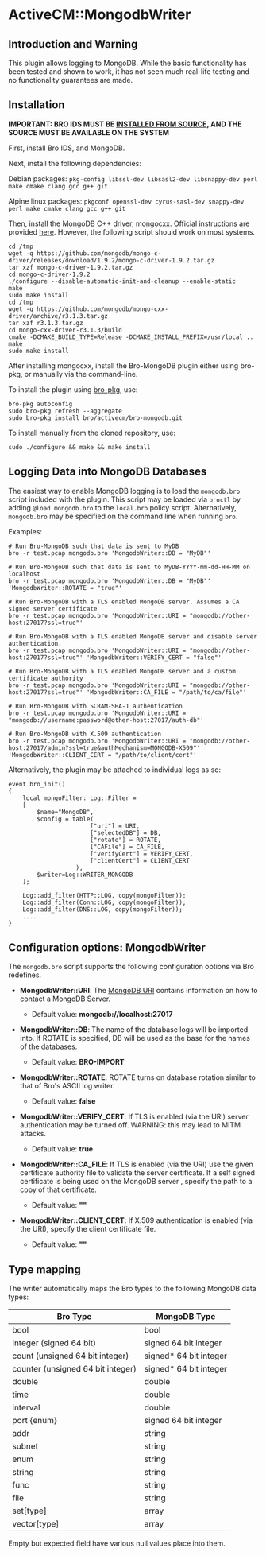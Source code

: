 # ActiveCM::MongodbWriter

## Introduction and Warning

This plugin allows logging to MongoDB.
While the basic functionality has been tested and shown to work, it has not
seen much real-life testing and no functionality guarantees are made.

## Installation

**IMPORTANT: BRO IDS MUST BE [INSTALLED FROM SOURCE](https://www.bro.org/sphinx/install/install.html), AND THE SOURCE MUST BE AVAILABLE ON THE SYSTEM**

First, install Bro IDS, and MongoDB.

Next, install the following dependencies:

Debian packages: `pkg-config libssl-dev libsasl2-dev libsnappy-dev perl make cmake clang gcc g++ git`

Alpine linux packages: `pkgconf openssl-dev cyrus-sasl-dev snappy-dev perl make cmake clang gcc g++ git`


Then, install the MongoDB C++ driver, mongocxx. Official instructions are
provided [here](http://mongodb.github.io/mongo-cxx-driver/mongocxx-v3/installation/).
However, the following script should work on most systems.
```
cd /tmp
wget -q https://github.com/mongodb/mongo-c-driver/releases/download/1.9.2/mongo-c-driver-1.9.2.tar.gz
tar xzf mongo-c-driver-1.9.2.tar.gz
cd mongo-c-driver-1.9.2
./configure --disable-automatic-init-and-cleanup --enable-static
make
sudo make install
cd /tmp
wget -q https://github.com/mongodb/mongo-cxx-driver/archive/r3.1.3.tar.gz
tar xzf r3.1.3.tar.gz
cd mongo-cxx-driver-r3.1.3/build
cmake -DCMAKE_BUILD_TYPE=Release -DCMAKE_INSTALL_PREFIX=/usr/local ..
make
sudo make install
```

After installing mongocxx, install the Bro-MongoDB plugin
either using bro-pkg, or manually via the command-line.

To install the plugin using [bro-pkg](http://bro-package-manager.readthedocs.io/en/stable/), use:

```
bro-pkg autoconfig
sudo bro-pkg refresh --aggregate
sudo bro-pkg install bro/activecm/bro-mongodb.git
```

To install manually from the cloned repository, use:

```
sudo ./configure && make && make install
```


## Logging Data into MongoDB Databases

The easiest way to enable MongoDB logging is to load the `mongodb.bro` script
included with the plugin. This script may be loaded via `broctl` by adding
`@load mongodb.bro` to the `local.bro` policy script. Alternatively,
`mongodb.bro` may be specified on the command line when running `bro`.

Examples:

```
# Run Bro-MongoDB such that data is sent to MyDB
bro -r test.pcap mongodb.bro 'MongodbWriter::DB = "MyDB"'

# Run Bro-MongoDB such that data is sent to MyDB-YYYY-mm-dd-HH-MM on localhost
bro -r test.pcap mongodb.bro 'MongodbWriter::DB = "MyDB"' 'MongodbWriter::ROTATE = "true"'

# Run Bro-MongoDB with a TLS enabled MongoDB server. Assumes a CA signed server certificate
bro -r test.pcap mongodb.bro 'MongodbWriter::URI = "mongodb://other-host:27017?ssl=true"'

# Run Bro-MongoDB with a TLS enabled MongoDB server and disable server authentication.
bro -r test.pcap mongodb.bro 'MongodbWriter::URI = "mongodb://other-host:27017?ssl=true"' 'MongodbWriter::VERIFY_CERT = "false"'

# Run Bro-MongoDB with a TLS enabled MongoDB server and a custom certificate authority
bro -r test.pcap mongodb.bro 'MongodbWriter::URI = "mongodb://other-host:27017?ssl=true"' 'MongodbWriter::CA_FILE = "/path/to/ca/file"'

# Run Bro-MongoDB with SCRAM-SHA-1 authentication
bro -r test.pcap mongodb.bro 'MongodbWriter::URI = "mongodb://username:password@other-host:27017/auth-db"'

# Run Bro-MongoDB with X.509 authentication
bro -r test.pcap mongodb.bro 'MongodbWriter::URI = "mongodb://other-host:27017/admin?ssl=true&authMechanism=MONGODB-X509"' 'MongodbWriter::CLIENT_CERT = "/path/to/client/cert"'
```

Alternatively, the plugin may be attached to individual logs as so:
```
event bro_init()
{
    local mongoFilter: Log::Filter =
    [
        $name="MongoDB",
        $config = table(
                       ["uri"] = URI,
                       ["selectedDB"] = DB,
                       ["rotate"] = ROTATE,
                       ["CAFile"] = CA_FILE,
                       ["verifyCert"] = VERIFY_CERT,
                       ["clientCert"] = CLIENT_CERT
                   ),
        $writer=Log::WRITER_MONGODB
    ];

    Log::add_filter(HTTP::LOG, copy(mongoFilter));
    Log::add_filter(Conn::LOG, copy(mongoFilter));
    Log::add_filter(DNS::LOG, copy(mongoFilter));
    ....
}
```


## Configuration options: MongodbWriter

The `mongodb.bro` script supports the following configuration options via Bro redefines.

- **MongodbWriter::URI**: The [MongoDB URI](https://docs.mongodb.com/manual/reference/connection-string/) contains information on how to contact a MongoDB Server.
  - Default value: **mongodb://localhost:27017**

- **MongodbWriter::DB**: The name of the database logs will be imported into. If
ROTATE is specified, DB will be used as the base for the names of the databases.
  - Default value: **BRO-IMPORT**

- **MongodbWriter::ROTATE**:  ROTATE turns on database rotation similar to that of Bro's ASCII
log writer.
  - Default value: **false**

- **MongodbWriter::VERIFY_CERT**: If TLS is enabled (via the URI) server
authentication may be turned off. WARNING: this may lead to MITM attacks.
  - Default value: **true**

- **MongodbWriter::CA_FILE**: If TLS is enabled (via the URI) use the given
certificate authority file to validate the server certificate. If a self signed
certificate is being used on the MongoDB server , specify the path to a copy
of that certificate.
  - Default value: **""**

- **MongodbWriter::CLIENT_CERT**:  If X.509 authentication is enabled (via the URI), specify the client certificate file.
  - Default value: **""**

## Type mapping

The writer automatically maps the Bro types to the following MongoDB data
types:

| Bro Type                          	| MongoDB Type                            	|
|-----------------------------------	|-----------------------------------------	|
| bool                              	| bool                                    	|
| integer (signed 64 bit)           	| signed 64 bit integer                   	|
| count (unsigned 64 bit integer)   	| signed* 64 bit integer                  	|
| counter (unsigned 64 bit integer) 	| signed* 64 bit integer                  	|
| double                            	| double                                  	|
| time                              	| double                                    |
| interval                          	| double                                  	|
| port {enum}                       	| signed 64 bit integer                   	|
| addr                              	| string                                  	|
| subnet                            	| string                                  	|
| enum                              	| string                                  	|
| string                            	| string                                  	|
| func                              	| string                                  	|
| file                              	| string                                  	|
| set[type]                         	| array                                   	|
| vector[type]                      	| array                                   	|

Empty but expected field have various null values place into them.
